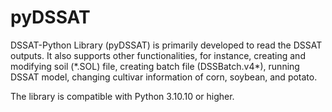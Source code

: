 # pyDSSAT
DSSAT-Python Library (pyDSSAT) is primarily developed to read the DSSAT outputs. 
It also supports other functionalities, for instance, creating and modifying soil (\*.SOL) file, creating batch file (DSSBatch.v4\*), running DSSAT model, changing cultivar information of corn, soybean, and potato. 

The library is compatible with Python 3.10.10 or higher.
